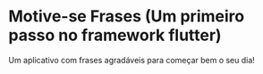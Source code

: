 # Motive-se Frases (Um primeiro passo no framework flutter)

Um aplicativo com frases agradáveis para começar bem o seu dia!
